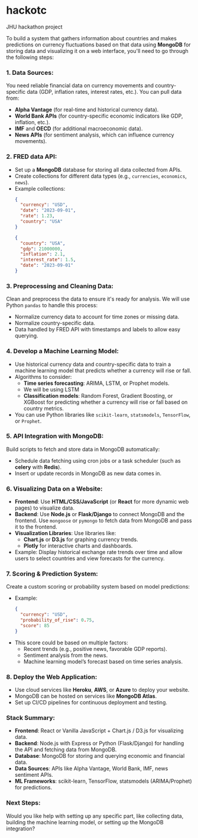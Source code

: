# hackotc
JHU hackathon project

To build a system that gathers information about countries and makes predictions on currency fluctuations based on that data using **MongoDB** for storing data and visualizing it on a web interface, you'll need to go through the following steps:

### 1. **Data Sources**:
   You need reliable financial data on currency movements and country-specific data (GDP, inflation rates, interest rates, etc.). You can pull data from:
   - **Alpha Vantage** (for real-time and historical currency data).
   - **World Bank APIs** (for country-specific economic indicators like GDP, inflation, etc.).
   - **IMF** and **OECD** (for additional macroeconomic data).
   - **News APIs** (for sentiment analysis, which can influence currency movements).

### 2. **FRED data API**:
   - Set up a **MongoDB** database for storing all data collected from APIs.
   - Create collections for different data types (e.g., `currencies`, `economics`, `news`).
   - Example collections:
     ```json
     {
       "currency": "USD",
       "date": "2023-09-01",
       "rate": 1.23,
       "country": "USA"
     }
     ```
     ```json
     {
       "country": "USA",
       "gdp": 21000000,
       "inflation": 2.1,
       "interest_rate": 1.5,
       "date": "2023-09-01"
     }
     ```

### 3. **Preprocessing and Cleaning Data**:
   Clean and preprocess the data to ensure it's ready for analysis. We will use Python `pandas` to handle this process:
   - Normalize currency data to account for time zones or missing data.
   - Normalize country-specific data.
   - Data handled by FRED API with timestamps and labels to allow easy querying.

### 4. **Develop a Machine Learning Model**:
   - Use historical currency data and country-specific data to train a machine learning model that predicts whether a currency will rise or fall.
   - Algorithms to consider:
     - **Time series forecasting**: ARIMA, LSTM, or Prophet models.
     -    We will be using LSTM
     - **Classification models**: Random Forest, Gradient Boosting, or XGBoost for predicting whether a currency will rise or fall based on country metrics.
   - You can use Python libraries like `scikit-learn`, `statsmodels`, `TensorFlow`, or `Prophet`.

### 5. **API Integration with MongoDB**:
   Build scripts to fetch and store data in MongoDB automatically:
   - Schedule data fetching using cron jobs or a task scheduler (such as **celery** with **Redis**).
   - Insert or update records in MongoDB as new data comes in.

### 6. **Visualizing Data on a Website**:
   - **Frontend**: Use **HTML/CSS/JavaScript** (or **React** for more dynamic web pages) to visualize data.
   - **Backend**: Use **Node.js** or **Flask/Django** to connect MongoDB and the frontend. Use `mongoose` or `pymongo` to fetch data from MongoDB and pass it to the frontend.
   - **Visualization Libraries**: Use libraries like:
     - **Chart.js** or **D3.js** for graphing currency trends.
     - **Plotly** for interactive charts and dashboards.
   - Example: Display historical exchange rate trends over time and allow users to select countries and view forecasts for the currency.

### 7. **Scoring & Prediction System**:
   Create a custom scoring or probability system based on model predictions:
   - Example: 
     ```json
     {
       "currency": "USD",
       "probability_of_rise": 0.75,
       "score": 85
     }
     ```
   - This score could be based on multiple factors:
     - Recent trends (e.g., positive news, favorable GDP reports).
     - Sentiment analysis from the news.
     - Machine learning model’s forecast based on time series analysis.

### 8. **Deploy the Web Application**:
   - Use cloud services like **Heroku**, **AWS**, or **Azure** to deploy your website.
   - MongoDB can be hosted on services like **MongoDB Atlas**.
   - Set up CI/CD pipelines for continuous deployment and testing.

### Stack Summary:
- **Frontend**: React or Vanilla JavaScript + Chart.js / D3.js for visualizing data.
- **Backend**: Node.js with Express or Python (Flask/Django) for handling the API and fetching data from MongoDB.
- **Database**: MongoDB for storing and querying economic and financial data.
- **Data Sources**: APIs like Alpha Vantage, World Bank, IMF, news sentiment APIs.
- **ML Frameworks**: scikit-learn, TensorFlow, statsmodels (ARIMA/Prophet) for predictions.

### Next Steps:
Would you like help with setting up any specific part, like collecting data, building the machine learning model, or setting up the MongoDB integration?
